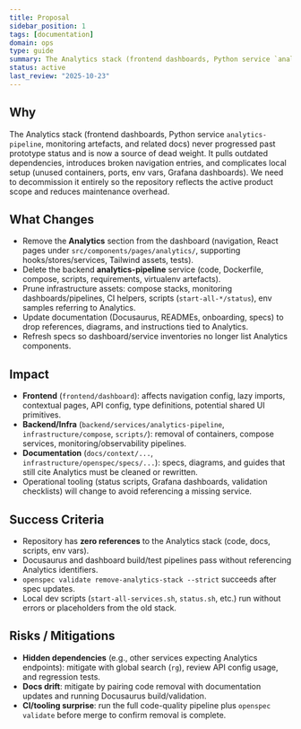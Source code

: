 ```yaml
---
title: Proposal
sidebar_position: 1
tags: [documentation]
domain: ops
type: guide
summary: The Analytics stack (frontend dashboards, Python service `analytics-pipeline`, monitoring artefacts, and related docs) never progressed past prototype...
status: active
last_review: "2025-10-23"
---
```


## Why
The Analytics stack (frontend dashboards, Python service `analytics-pipeline`, monitoring artefacts, and related docs) never progressed past prototype status and is now a source of dead weight. It pulls outdated dependencies, introduces broken navigation entries, and complicates local setup (unused containers, ports, env vars, Grafana dashboards). We need to decommission it entirely so the repository reflects the active product scope and reduces maintenance overhead.

## What Changes
- Remove the **Analytics** section from the dashboard (navigation, React pages under `src/components/pages/analytics/`, supporting hooks/stores/services, Tailwind assets, tests).
- Delete the backend **analytics-pipeline** service (code, Dockerfile, compose, scripts, requirements, virtualenv artefacts).
- Prune infrastructure assets: compose stacks, monitoring dashboards/pipelines, CI helpers, scripts (`start-all-*/status`), env samples referring to Analytics.
- Update documentation (Docusaurus, READMEs, onboarding, specs) to drop references, diagrams, and instructions tied to Analytics.
- Refresh specs so dashboard/service inventories no longer list Analytics components.

## Impact
- **Frontend** (`frontend/dashboard`): affects navigation config, lazy imports, contextual pages, API config, type definitions, potential shared UI primitives.
- **Backend/Infra** (`backend/services/analytics-pipeline`, `infrastructure/compose`, `scripts/`): removal of containers, compose services, monitoring/observability pipelines.
- **Documentation** (`docs/context/...`, `infrastructure/openspec/specs/...`): specs, diagrams, and guides that still cite Analytics must be cleaned or rewritten.
- Operational tooling (status scripts, Grafana dashboards, validation checklists) will change to avoid referencing a missing service.

## Success Criteria
- Repository has **zero references** to the Analytics stack (code, docs, scripts, env vars).
- Docusaurus and dashboard build/test pipelines pass without referencing Analytics identifiers.
- `openspec validate remove-analytics-stack --strict` succeeds after spec updates.
- Local dev scripts (`start-all-services.sh`, `status.sh`, etc.) run without errors or placeholders from the old stack.

## Risks / Mitigations
- **Hidden dependencies** (e.g., other services expecting Analytics endpoints): mitigate with global search (`rg`), review API config usage, and regression tests.
- **Docs drift**: mitigate by pairing code removal with documentation updates and running Docusaurus build/validation.
- **CI/tooling surprise**: run the full code-quality pipeline plus `openspec validate` before merge to confirm removal is complete.
